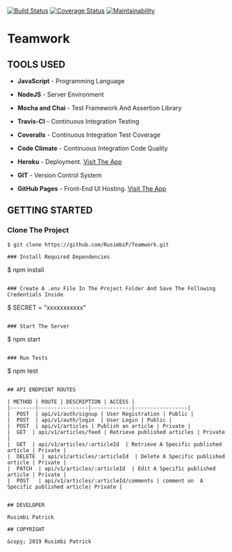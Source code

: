 [![Build Status](https://travis-ci.org/RusimbiP/Teamwork.svg?branch=develop)](https://travis-ci.org/RusimbiP/Teamwork)
[![Coverage Status](https://coveralls.io/repos/github/RusimbiP/Teamwork/badge.svg?branch=develop)](https://coveralls.io/github/RusimbiP/Teamwork?branch=develop)
[![Maintainability](https://api.codeclimate.com/v1/badges/e686f5d47b07d0b89953/maintainability)](https://codeclimate.com/github/RusimbiP/Teamwork/maintainability)
# Teamwork
## TOOLS USED


- **JavaScript** - Programming Language

- **NodeJS** - Server Environment

- **Mocha and Chai** - Test Framework And Assertion Library

- **Travis-CI** - Continuous Integration Testing

- **Coveralls** - Continuous Integration Test Coverage

- **Code Climate** - Continuous Integration Code Quality

- **Heroku** - Deployment. [Visit The App](https://tmwork.herokuapp.com/)

- **GIT** - Version Control System

- **GitHub Pages** - Front-End UI Hosting. [Visit The App](https://rusimbip.github.io/Teamwork/UI)

## GETTING STARTED

### Clone The Project

```
$ git clone https://github.com/RusimbiP/Teamwork.git

### Install Required Dependencies

```
$ npm install
```

### Create A .env File In The Project Folder And Save The Following Credentials Inside

```
$ SECRET = "xxxxxxxxxxx"
```

### Start The Server

```
$ npm start
```

### Run Tests

```
$ npm test
```

## API ENDPOINT ROUTES

| METHOD | ROUTE | DESCRIPTION | ACCESS |
|--------|----------------|-------------|-----------------|
|  POST  | api/v1/auth/signup | User Registration | Public |
|  POST  | api/v1/auth/login  | User Login | Public |
|  POST  | api/v1/articles | Publish an article | Private |
|  GET  | api/v1/articles/feed | Retrieve published articles | Private |
|  GET  | api/v1/articles/:articleId  | Retrieve A Specific published article | Private |
|  DELETE  | api/v1/articles/:articleId  | Delete A Specific published article | Private |
|  PATCH  | api/v1/articles/:articleId  | Edit A Specific published article | Private |
|  POST   | api/v1/articles/:articleId/comments | comment on  A Specific published article| Private |


## DEVELOPER

Rusimbi Patrick

## COPYRIGHT

&copy; 2019 Rusimbi Patrick
